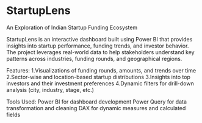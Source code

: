 # StartupLens
An Exploration of Indian Startup Funding Ecosystem

StartupLens is an interactive dashboard built using Power BI that provides insights into startup performance, funding trends, and investor behavior. The project leverages real-world data to help stakeholders understand key patterns across industries, funding rounds, and geographical regions.

Features:
1.Visualizations of funding rounds, amounts, and trends over time
2.Sector-wise and location-based startup distributions
3.Insights into top investors and their investment preferences
4.Dynamic filters for drill-down analysis (city, industry, stage, etc.)

Tools Used:
Power BI for dashboard development
Power Query for data transformation and cleaning
DAX for dynamic measures and calculated fields
